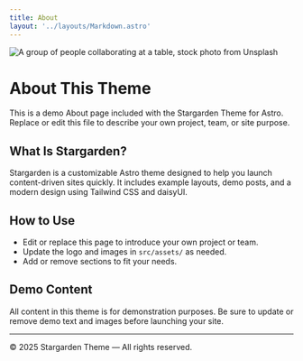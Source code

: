 ```yaml
---
title: About
layout: '../layouts/Markdown.astro'
---
```


![A group of people collaborating at a table, stock photo from Unsplash](https://images.unsplash.com/photo-1515378791036-0648a3ef77b2?auto=format&fit=crop&w=800&q=80)

# About This Theme

This is a demo About page included with the Stargarden Theme for Astro. Replace or edit this file to describe your own project, team, or site purpose.

## What Is Stargarden?
Stargarden is a customizable Astro theme designed to help you launch content-driven sites quickly. It includes example layouts, demo posts, and a modern design using Tailwind CSS and daisyUI.

## How to Use
- Edit or replace this page to introduce your own project or team.
- Update the logo and images in `src/assets/` as needed.
- Add or remove sections to fit your needs.

## Demo Content
All content in this theme is for demonstration purposes. Be sure to update or remove demo text and images before launching your site.

---

© 2025 Stargarden Theme — All rights reserved.
